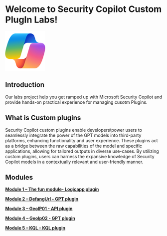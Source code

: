 # Welcome to Security Copilot Custom PlugIn Labs!

![Security CoPilot Logo](https://github.com/Azure/Copilot-For-Security/blob/main/Images/ic_fluent_copilot_64_64%402x.png)

## Introduction

Our labs project help you get ramped up with Microsoft Security Copilot and provide hands-on practical experience for managing cusotm Plugins.


## What is Custom plugins

Security Copilot custom plugins enable developers\power users to seamlessly integrate the power of the GPT models into third-party platforms, enhancing functionality and user experience. 
These plugins act as a bridge between the raw capabilities of the model and specific applications, allowing for tailored outputs in diverse use-cases. 
By utilizing custom plugins, users can harness the expansive knowledge of Security Copilot models in a contextually relevant and user-friendly manner.


## Modules

[**Module 1 – The fun module- Logicapp plugin**](https://github.com/Yaniv-Shasha/SecurityCopilot/blob/main/Workshop/Custom_Plugin/Task01_Send_jokeByemail/readme.md)

[**Module 2 – DefangUrl - GPT plugin**](https://github.com/Yaniv-Shasha/SecurityCopilot/blob/main/Workshop/Custom_Plugin/Task02_Defang_URL/readme.md)

[**Module 3 – GeoIP01 - API plugin**](https://github.com/Yaniv-Shasha/SecurityCopilot/blob/main/Workshop/Custom_Plugin/Task03_GEO_IP_report/readme.md)

[**Module 4 – GeoIp02 - GPT plugin**](https://github.com/Yaniv-Shasha/SecurityCopilot/blob/main/Workshop/Custom_Plugin/Task04_GEO_IP_script/readme.md)

[**Module 5 – KQL - KQL plugin**](https://github.com/Yaniv-Shasha/SecurityCopilot/blob/main/Workshop/Custom_Plugin/Task05_KQL/readme.md)

